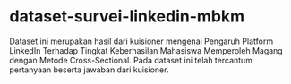 # dataset-survei-linkedin-mbkm
Dataset ini merupakan hasil dari kuisioner mengenai Pengaruh Platform LinkedIn Terhadap Tingkat Keberhasilan Mahasiswa Memperoleh Magang dengan Metode Cross-Sectional. Pada dataset ini telah tercantum pertanyaan beserta jawaban dari kuisioner. 
